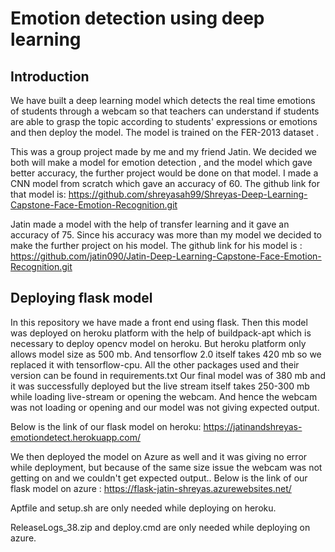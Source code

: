 # Emotion detection using deep learning

## Introduction
We have  built a deep learning model which detects the real time emotions of students through a webcam so that teachers can understand if students are able to grasp the topic according to students' expressions or emotions and then deploy the model. The model is trained on the FER-2013 dataset .
 
This was a group project made by me and my friend Jatin. We decided we both will make a model for emotion detection , and the model which gave better accuracy, the further project would be done on that model.
I made a CNN model from scratch which gave an accuracy of 60. The github link for that model is: https://github.com/shreyasah99/Shreyas-Deep-Learning-Capstone-Face-Emotion-Recognition.git
 
Jatin made a model with the help of transfer learning and it gave an accuracy of 75. Since his accuracy was more than my model we decided to make the further project on his model. The github link for his model is :
https://github.com/jatin090/Jatin-Deep-Learning-Capstone-Face-Emotion-Recognition.git
 
## Deploying flask model 
In this repository we have made a front end using flask.
Then this model was deployed on heroku platform with the help of buildpack-apt which is necessary to deploy opencv model on heroku. But heroku platform only allows model size as 500 mb. And tensorflow 2.0 itself takes 420 mb so we replaced it with tensorflow-cpu. All the other packages used and their version can be found in requirements.txt 
Our final model was of 380 mb and it was successfully deployed but the live stream itself takes 250-300 mb while loading live-stream or opening the webcam. And hence the webcam was not loading or opening and our model was not giving expected output.

Below is the link of our flask model on heroku:
https://jatinandshreyas-emotiondetect.herokuapp.com/
 
 
We then deployed the model on Azure as well and it was giving no error while deployment, but because of the same size issue the webcam was not getting on and we couldn't get expected output.. 
Below is the link of our flask model on azure :
https://flask-jatin-shreyas.azurewebsites.net/
 
Aptfile and setup.sh are only needed while deploying on heroku.

ReleaseLogs_38.zip and deploy.cmd are only needed while deploying on azure.
